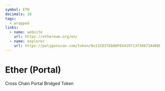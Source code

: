 ```yaml
---
symbol: ETH
decimals: 18
tags:
  - wrapped
links:
  - name: website
    url: https://ethereum.org/en/
  - name: explorer
    url: https://polygonscan.com/token/0x11CD37bb86F65419713f30673A480EA33c826872
---
```


# Ether (Portal)

Cross Chain Portal Bridged Token
